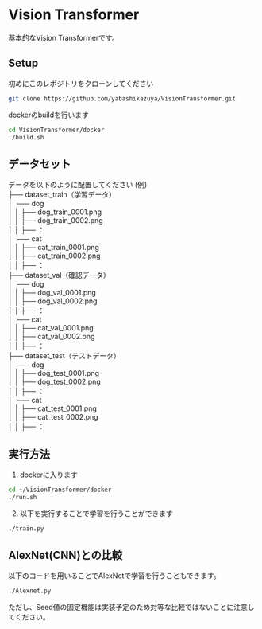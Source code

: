 # Vision Transformer

基本的なVision Transformerです。

## Setup
初めにこのレポジトリをクローンしてください
```sh
git clone https://github.com/yabashikazuya/VisionTransformer.git
```

dockerのbuildを行います
```sh
cd VisionTransformer/docker
./build.sh
```

## データセット
データを以下のように配置してください
(例)  
├── dataset_train（学習データ）  
│   ├── dog  
│   │   ├── dog_train_0001.png  
│   │   ├── dog_train_0002.png  
│   │   ├── ：  
│   ├── cat  
│   │   ├── cat_train_0001.png  
│   │   ├── cat_train_0002.png  
│   │   ├── ：  
├── dataset_val（確認データ）  
│   ├── dog  
│   │   ├── dog_val_0001.png  
│   │   ├── dog_val_0002.png  
│   │   ├── ：  
│   ├── cat  
│   │   ├── cat_val_0001.png  
│   │   ├── cat_val_0002.png  
│   │   ├── ：  
├── dataset_test（テストデータ）  
│   ├── dog  
│   │   ├── dog_test_0001.png  
│   │   ├── dog_test_0002.png  
│   │   ├── ：  
│   ├── cat  
│   │   ├── cat_test_0001.png  
│   │   ├── cat_test_0002.png  
│   │   ├── ：  


## 実行方法
1. dockerに入ります
```sh
cd ~/VisionTransformer/docker
./run.sh
```
2. 以下を実行することで学習を行うことができます
```sh
./train.py
```

## AlexNet(CNN)との比較
以下のコードを用いることでAlexNetで学習を行うこともできます。
```sh
./Alexnet.py
```
ただし、Seed値の固定機能は実装予定のため対等な比較ではないことに注意してください。